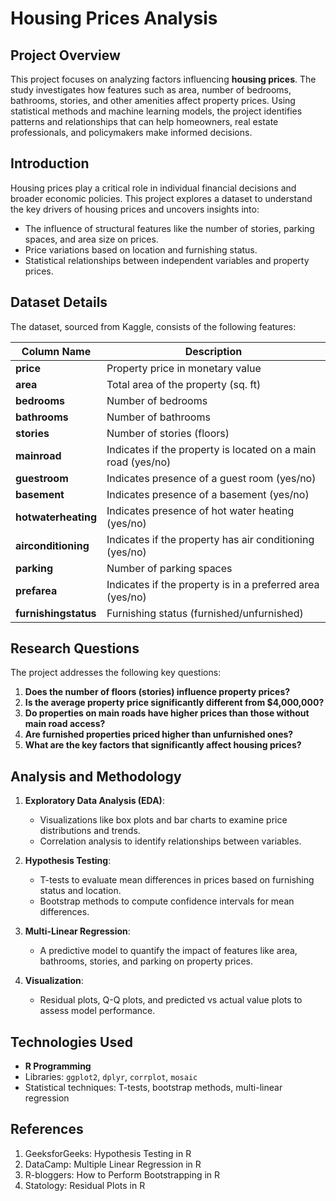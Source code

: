 # Housing Prices Analysis

## Project Overview

This project focuses on analyzing factors influencing **housing prices**. The study investigates how features such as area, number of bedrooms, bathrooms, stories, and other amenities affect property prices. Using statistical methods and machine learning models, the project identifies patterns and relationships that can help homeowners, real estate professionals, and policymakers make informed decisions.

## Introduction

Housing prices play a critical role in individual financial decisions and broader economic policies. This project explores a dataset to understand the key drivers of housing prices and uncovers insights into:
- The influence of structural features like the number of stories, parking spaces, and area size on prices.
- Price variations based on location and furnishing status.
- Statistical relationships between independent variables and property prices.

## Dataset Details
The dataset, sourced from Kaggle, consists of the following features:

| Column Name          | Description                                                   |
|----------------------|---------------------------------------------------------------|
| **price**            | Property price in monetary value                              |
| **area**             | Total area of the property (sq. ft)                           |
| **bedrooms**         | Number of bedrooms                                           |
| **bathrooms**        | Number of bathrooms                                          |
| **stories**          | Number of stories (floors)                                   |
| **mainroad**         | Indicates if the property is located on a main road (yes/no) |
| **guestroom**        | Indicates presence of a guest room (yes/no)                  |
| **basement**         | Indicates presence of a basement (yes/no)                    |
| **hotwaterheating**  | Indicates presence of hot water heating (yes/no)             |
| **airconditioning**  | Indicates if the property has air conditioning (yes/no)      |
| **parking**          | Number of parking spaces                                     |
| **prefarea**         | Indicates if the property is in a preferred area (yes/no)    |
| **furnishingstatus** | Furnishing status (furnished/unfurnished)                    |


## Research Questions
The project addresses the following key questions:

1. **Does the number of floors (stories) influence property prices?**
2. **Is the average property price significantly different from $4,000,000?**
3. **Do properties on main roads have higher prices than those without main road access?**
4. **Are furnished properties priced higher than unfurnished ones?**
5. **What are the key factors that significantly affect housing prices?**


## Analysis and Methodology

1. **Exploratory Data Analysis (EDA)**:
   - Visualizations like box plots and bar charts to examine price distributions and trends.
   - Correlation analysis to identify relationships between variables.

2. **Hypothesis Testing**:
   - T-tests to evaluate mean differences in prices based on furnishing status and location.
   - Bootstrap methods to compute confidence intervals for mean differences.

3. **Multi-Linear Regression**:
   - A predictive model to quantify the impact of features like area, bathrooms, stories, and parking on property prices.

4. **Visualization**:
   - Residual plots, Q-Q plots, and predicted vs actual value plots to assess model performance.


## Technologies Used

- **R Programming**
- Libraries: `ggplot2`, `dplyr`, `corrplot`, `mosaic`
- Statistical techniques: T-tests, bootstrap methods, multi-linear regression


## References
1. GeeksforGeeks: Hypothesis Testing in R
2. DataCamp: Multiple Linear Regression in R
3. R-bloggers: How to Perform Bootstrapping in R
4. Statology: Residual Plots in R
